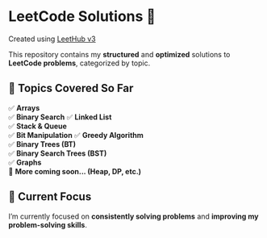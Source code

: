 # LeetCode Solutions 🚀

Created using [LeetHub v3](https://github.com/raphaelheinz/LeetHub-3.0)  

This repository contains my **structured** and **optimized** solutions to **LeetCode problems**, categorized by topic. 

## 📂 Topics Covered So Far  
✅ **Arrays**  
✅ **Binary Search** 
✅ **Linked List**  
✅ **Stack & Queue**  
✅ **Bit Manipulation** 
✅ **Greedy Algorithm**  
✅ **Binary Trees (BT)**  
✅ **Binary Search Trees (BST)**   
✅ **Graphs**   
🚧 **More coming soon... (Heap, DP, etc.)**  

## 🎯 Current Focus  
I’m currently focused on **consistently solving problems** and **improving my problem-solving skills**. 

